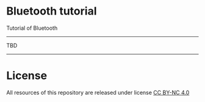 # Bluetooth tutorial
Tutorial of Bluetooth

--------------------------------------

TBD

--------------------------------------


# License
All resources of this repository are released under license [CC BY-NC 4.0](https://creativecommons.org/licenses/by-nc/4.0/)
